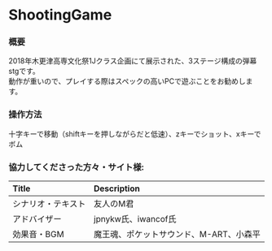 # ShootingGame
### 概要
2018年木更津高専文化祭1Jクラス企画にて展示された、3ステージ構成の弾幕stgです。  
動作が重いので、プレイする際はスペックの高いPCで遊ぶことをお勧めします。

### 操作方法
十字キーで移動（shiftキーを押しながらだと低速）、zキーでショット、xキーでボム

### 協力してくださった方々・サイト様:

|Title|Description|
|:---|:---|
|シナリオ・テキスト|友人のM君|
|アドバイザー|jpnykw氏、iwancof氏|
|効果音・BGM|魔王魂、ポケットサウンド、M-ART、小森平|
